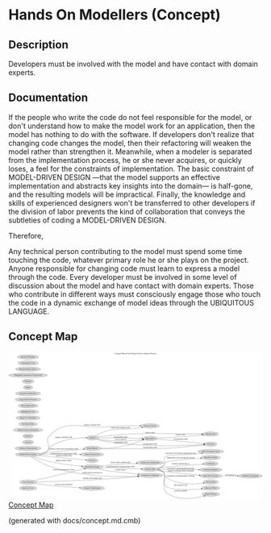 # Hands On Modellers (Concept)
## Description
Developers must be involved with the model and have contact with domain experts.
## Documentation
If the people who write the code do not feel responsible for the model, or
don't understand how to make the model work for an application, then the model
has nothing to do with the software. If developers don't realize that changing
code changes the model, then their refactoring will weaken the model rather
than strengthen it. Meanwhile, when a modeler is separated from the
implementation process, he or she never acquires, or quickly loses, a feel for
the constraints of implementation.
The basic constraint of MODEL-DRIVEN DESIGN —that the model supports an
effective implementation and abstracts key insights into the domain—
is half-gone, and the resulting models will be impractical. Finally, the
knowledge and skills of experienced designers won't be transferred to other
developers if the division of labor prevents the kind of collaboration that
conveys the subtleties of coding a MODEL-DRIVEN DESIGN.


Therefore,

Any technical person contributing to the model must spend some time touching
the code, whatever primary role he or she plays on the project. Anyone
responsible for changing code must learn to express a model through the code.
Every developer must be involved in some level of discussion about the model
and have contact with domain experts. Those who contribute in different ways
must consciously engage those who touch the code in a dynamic exchange of model
ideas through the UBIQUITOUS LANGUAGE.

## Concept Map
![Concept Map of the Domain Driven Design Patterns](../ddd/concept-view.png)
[Concept Map](../ddd/concept-view.md)


(generated with docs/concept.md.cmb)
